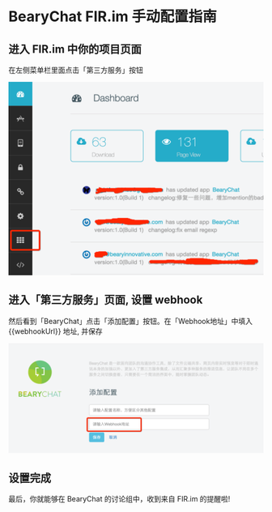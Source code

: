 # BearyChat FIR.im 手动配置指南

## 进入 FIR.im 中你的项目页面

在左侧菜单栏里面点击「第三方服务」按钮

![](/images/tutorial/fir_service.png)

## 进入「第三方服务」页面, 设置 webhook

然后看到「BearyChat」点击「添加配置」按钮。在「Webhook地址」中填入 {{webhookUrl}} 地址, 并保存

![](/images/tutorial/fir_webhooks.png)

## 设置完成

最后，你就能够在 BearyChat 的讨论组中，收到来自 FIR.im 的提醒啦!

